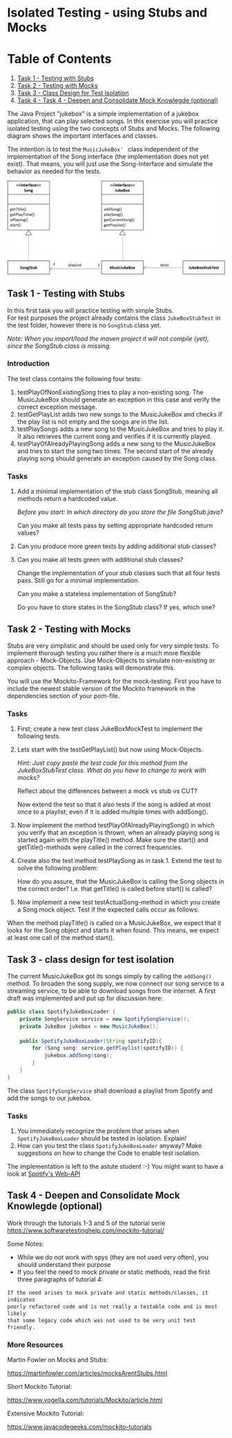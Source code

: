 # Isolated Testing - using Stubs and Mocks

# Table of Contents
1. [Task 1 - Testing with Stubs](#task1)
2. [Task 2 - Testing with Mocks](#task2)
3. [Task 3 - Class Design for Test Isolation](#task3)
4. [Task 4 - Task 4 - Deepen and Consolidate Mock Knowlegde (optional)](#task4)


The Java Project "jukebox" is a simple implementation of a jukebox application, that can play selected songs. In this exercise you will practice isolated testing using the two concepts of Stubs and Mocks. The following diagram shows the important interfaces and classes.

The intention is to test the `MusicJukeBox' ` class independent of the implementation of the Song interface (the implementation does not yet exist). That means, you will just use the Song-Interface and simulate the behavior as needed for the tests.   

![Class Diagram for Stubbing](./doc/stub-diagram.png)

## Task 1 - Testing with Stubs <a name="task1"></a>

In this first task you will practice testing with simple Stubs.  
For test purposes the project already contains the class `JukeBoxStubTest` in the test folder, however there is no `SongStub` class yet. 

*Note: When you import/load the maven project it will not compile (yet), since the SongStub class is missing.*

### Introduction

The test class contains the following four tests:
1.	testPlayOfNonExistingSong tries to play a non-existing song. The MusicJukeBox should generate an exception in this case and verify the correct exception message.
2.	testGetPlayList adds two new songs to the MusicJukeBox and checks if the play list is not empty and the songs are in the list.
3.	testPlaySongs adds a new song to the MusicJukeBox and tries to play it. It also retrieves the current song and verifies if it is currently played.
4.	testPlayOfAlreadyPlayingSong adds a new song to the MusicJukeBox and tries to start the song two times. The second start of the already playing song should generate an exception caused by the Song class.

### Tasks

1. Add a minimal implementation of the stub class SongStub, meaning all methods return a hardcoded value. 

   *Before you start: In which directory do you store the file SongStub.java?*

   Can you make all tests pass by setting appropriate hardcoded return values?

2. Can you produce more green tests by adding additional stub classes?
 
3. Can you make all tests green with additional stub classes?

   Change the implementation of your stub classes such that all four tests pass. Still go for a minimal implementation. 
   
   Can you make a stateless implementation of SongStub?
   
   Do you have to store states in the SongStub class? If yes, which one? 


## Task 2 - Testing with Mocks<a name="task2"></a>

Stubs are very simplistic and should be used only for very simple tests. To implement thorough testing you rather there is a much more flexible approach - Mock-Objects.
Use Mock-Objects to simulate non-existing or complex objects. The following tasks will  demonstrate this.

You will use the Mockito-Framework for the mock-testing. First you have to include the newest stable version of the Mockito framework in the dependencies section of your pom-file. 

### Tasks

1. First; create a new test class JukeBoxMockTest to implement the following tests.
2. Lets start with the testGetPlayList() but now using Mock-Objects. 

   *Hint: Just copy paste the test code for this method from the JukeBoxStubTest class. What do you have to change to work with mocks?*
   
   Reflect about the differences between a mock vs stub vs CUT?
   
   Now extend the test so that it also tests if the song is added at most once to a playlist; even if it is added multiple times with addSong().
3. Now implement the method testPlayOfAlreadyPlayingSong() in which you verify that an exception is thrown, when an already playing song is started again with the playTitle() method. 
   Make sure the start() and getTitle()-methods were called in the correct frequencies. 
   
4. Create also the test method testPlaySong as in task 1. 
   Extend the test to solve the following problem: 
   
   How do you assure, that the MusicJukeBox is calling the Song objects in the correct order? I.e. that getTitle() is called before start() is called? 
5. Now implement a new test testActualSong-method in which you create a Song mock object. Test if the expected calls occur as follows:

When the method playTitle() is called on a MusicJukeBox, we expect that it looks for the Song object and starts it when found. This means, we expect at least one call of the method start().

## Task 3 - class design for test isolation<a name="task3"></a>

The current MusicJukeBox got its songs simply by calling the `addSong()` method. To broaden the song supply, we now connect our song service to a streaming service, to be able to download songs from the internet. A first draft was implemented and put up for discussion here: 

```java
public class SpotifyJukeBoxLoader {
    private SongService service = new SpotifySongService();
    private JukeBox jukebox = new MusicJukeBox();
    
    public SpotifyJukeBoxLoader(String spotifyID){
        for (Song song: service.getPlaylist(spotifyID)) {
            jukebox.addSong(song);
        }
    }
}
```

The class `SpotifySongService` shall download a playlist from Spotify and add the songs to our jukebox.

### Tasks
1. You immediately recognize the problem that arises when `SpotifyJukeBoxLoader` should be tested in isolation. Explain!
2. How can you test the class `SpotifyJukeBoxLoader` anyway? Make suggestions on how to change the Code to enable test isolation.

The implementation is left to the astute student :-)
You might want to have a look at [Spotify's Web-API](https://developer.spotify.com/documentation/web-api/)

##  Task 4 - Deepen and Consolidate Mock Knowlegde  (optional)<a name="task4"></a>
Work through the tutorials 1-3 and 5 of the tutorial serie https://www.softwaretestinghelp.com/mockito-tutorial/  

Some Notes:
- While we do not work with spys (they are not used very often), you should understand their purpose
- If you feel the need to mock private or static methods, read the first three paragraphs of tutorial 4: 

```
If the need arises to mock private and static methods/classes, it indicates 
poorly refactored code and is not really a testable code and is most likely 
that some legacy code which was not used to be very unit test friendly.
```


### More Resources

Martin Fowler on Mocks and Stubs:

https://martinfowler.com/articles/mocksArentStubs.html

Short Mockito Tutorial: 

https://www.vogella.com/tutorials/Mockito/article.html

Extensive Mockito Tutorial:

https://www.javacodegeeks.com/mockito-tutorials
